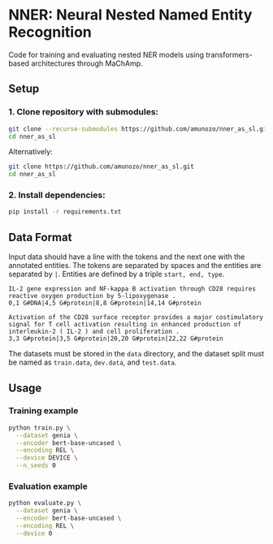 # NNER: Neural Nested Named Entity Recognition

Code for training and evaluating nested NER models using transformers-based architectures through MaChAmp.

## Setup

### 1. Clone repository with submodules:
```bash
git clone --recurse-submodules https://github.com/amunozo/nner_as_sl.git
cd nner_as_sl
```

Alternatively:
```bash
git clone https://github.com/amunozo/nner_as_sl.git
cd nner_as_sl
```

### 2. Install dependencies:
```bash
pip install -r requirements.txt
```

## Data Format
Input data should have a line with the tokens and the next one with the annotated entities. The tokens are separated by spaces and the entities are separated by `|`. Entities are defined by a triple `start, end, type`.

```text
IL-2 gene expression and NF-kappa B activation through CD28 requires reactive oxygen production by 5-lipoxygenase .
0,1 G#DNA|4,5 G#protein|8,8 G#protein|14,14 G#protein

Activation of the CD28 surface receptor provides a major costimulatory signal for T cell activation resulting in enhanced production of interleukin-2 ( IL-2 ) and cell proliferation .
3,3 G#protein|3,5 G#protein|20,20 G#protein|22,22 G#protein
```
The datasets must be stored in the `data` directory, and the dataset split must be named as `train.data`, `dev.data`, and `test.data`.

## Usage
### Training example
```bash
python train.py \
  --dataset genia \
  --encoder bert-base-uncased \
  --encoding REL \
  --device DEVICE \
  --n_seeds 0
```

### Evaluation example
```bash
python evaluate.py \
  --dataset genia \
  --encoder bert-base-uncased \
  --encoding REL \
  --device 0
```
